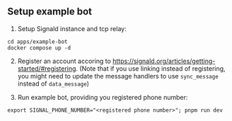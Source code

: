 ## Setup example bot

1. Setup Signald instance and tcp relay:

```
cd apps/example-bot
docker compose up -d
```

2. Register an account accoring to https://signald.org/articles/getting-started/#registering.
   (Note that if you use linking instead of registering, you might need to update the message handlers to use `sync_message` instead of `data_message`)

3. Run example bot, providing you registered phone number:

```
export SIGNAL_PHONE_NUMBER="<registered phone number>"; pnpm run dev
```

